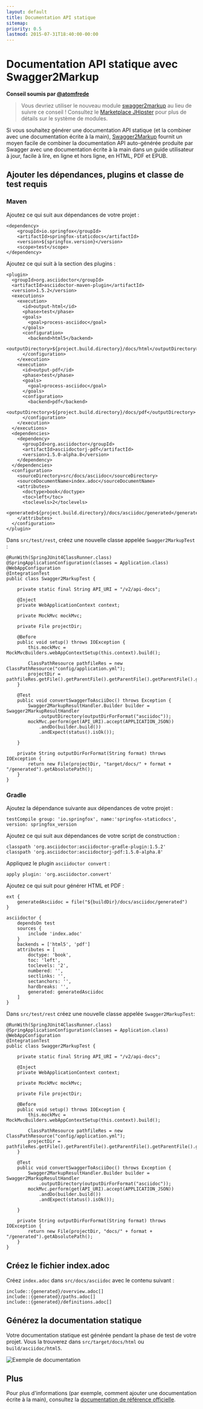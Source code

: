 ```yaml
---
layout: default
title: Documentation API statique
sitemap:
priority: 0.5
lastmod: 2015-07-31T18:40:00-00:00
---
```


# Documentation API statique avec Swagger2Markup

__Conseil soumis par [@atomfrede](https://github.com/atomfrede)__

> Vous devriez utiliser le nouveau module [swagger2markup](https://github.com/atomfrede/generator-jhipster-swagger2markup) au lieu de suivre ce conseil ! Consultez le [Marketplace JHipster](https://www.jhipster.tech/modules/marketplace/) pour plus de détails sur le système de modules.

Si vous souhaitez générer une documentation API statique (et la combiner avec une documentation écrite à la main), [Swagger2Markup](https://swagger2markup.readme.io/) fournit un moyen facile de combiner la documentation API auto-générée produite par Swagger avec une documentation écrite à la main dans un guide utilisateur à jour, facile à lire, en ligne et hors ligne, en HTML, PDF et EPUB.

## Ajouter les dépendances, plugins et classe de test requis

### Maven

Ajoutez ce qui suit aux dépendances de votre projet :

    <dependency>
        <groupId>io.springfox</groupId>
        <artifactId>springfox-staticdocs</artifactId>
        <version>${springfox.version}</version>
        <scope>test</scope>
    </dependency>

Ajoutez ce qui suit à la section des plugins :

    <plugin>
      <groupId>org.asciidoctor</groupId>
      <artifactId>asciidoctor-maven-plugin</artifactId>
      <version>1.5.2</version>
      <executions>
        <execution>
          <id>output-html</id>
          <phase>test</phase>
          <goals>
            <goal>process-asciidoc</goal>
          </goals>
          <configuration>
            <backend>html5</backend>
            <outputDirectory>${project.build.directory}/docs/html</outputDirectory>
          </configuration>
        </execution>
        <execution>
          <id>output-pdf</id>
          <phase>test</phase>
          <goals>
            <goal>process-asciidoc</goal>
          </goals>
          <configuration>
            <backend>pdf</backend>
            <outputDirectory>${project.build.directory}/docs/pdf</outputDirectory>
          </configuration>
        </execution>
      </executions>
      <dependencies>
        <dependency>
          <groupId>org.asciidoctor</groupId>
          <artifactId>asciidoctorj-pdf</artifactId>
          <version>1.5.0-alpha.8</version>
        </dependency>
      </dependencies>
      <configuration>
        <sourceDirectory>src/docs/asciidoc</sourceDirectory>
        <sourceDocumentName>index.adoc</sourceDocumentName>
        <attributes>
          <doctype>book</doctype>
          <toc>left</toc>
          <toclevels>2</toclevels>
          <generated>${project.build.directory}/docs/asciidoc/generated</generated>
        </attributes>
      </configuration>
    </plugin>

Dans `src/test/rest`, créez une nouvelle classe appelée `Swagger2MarkupTest` :

    @RunWith(SpringJUnit4ClassRunner.class)
    @SpringApplicationConfiguration(classes = Application.class)
    @WebAppConfiguration
    @IntegrationTest
    public class Swagger2MarkupTest {

        private static final String API_URI = "/v2/api-docs";

        @Inject
        private WebApplicationContext context;

        private MockMvc mockMvc;

        private File projectDir;

        @Before
        public void setup() throws IOException {
            this.mockMvc = MockMvcBuilders.webAppContextSetup(this.context).build();

            ClassPathResource pathfileRes = new ClassPathResource("config/application.yml");
            projectDir = pathfileRes.getFile().getParentFile().getParentFile().getParentFile().getParentFile();
        }

        @Test
        public void convertSwaggerToAsciiDoc() throws Exception {
            Swagger2MarkupResultHandler.Builder builder = Swagger2MarkupResultHandler
                .outputDirectory(outputDirForFormat("asciidoc"));
            mockMvc.perform(get(API_URI).accept(APPLICATION_JSON))
                .andDo(builder.build())
                .andExpect(status().isOk());

        }

        private String outputDirForFormat(String format) throws IOException {
            return new File(projectDir, "target/docs/" + format + "/generated").getAbsolutePath();
        }
    }

### Gradle

Ajoutez la dépendance suivante aux dépendances de votre projet :

    testCompile group: 'io.springfox', name:'springfox-staticdocs', version: springfox_version

Ajoutez ce qui suit aux dépendances de votre script de construction :

    classpath 'org.asciidoctor:asciidoctor-gradle-plugin:1.5.2'
    classpath 'org.asciidoctor:asciidoctorj-pdf:1.5.0-alpha.8'

Appliquez le plugin `asciidoctor convert` :

    apply plugin: 'org.asciidoctor.convert'

Ajoutez ce qui suit pour générer HTML et PDF :

    ext {
        generatedAsciidoc = file("${buildDir}/docs/asciidoc/generated")
    }

    asciidoctor {
        dependsOn test
        sources {
            include 'index.adoc'
        }
        backends = ['html5', 'pdf']
        attributes = [
            doctype: 'book',
            toc: 'left',
            toclevels: '2',
            numbered: '',
            sectlinks: '',
            sectanchors: '',
            hardbreaks: '',
            generated: generatedAsciidoc
        ]
    }


Dans `src/test/rest` créez une nouvelle classe appelée `Swagger2MarkupTest`:

    @RunWith(SpringJUnit4ClassRunner.class)
    @SpringApplicationConfiguration(classes = Application.class)
    @WebAppConfiguration
    @IntegrationTest
    public class Swagger2MarkupTest {

        private static final String API_URI = "/v2/api-docs";

        @Inject
        private WebApplicationContext context;

        private MockMvc mockMvc;

        private File projectDir;

        @Before
        public void setup() throws IOException {
            this.mockMvc = MockMvcBuilders.webAppContextSetup(this.context).build();

            ClassPathResource pathfileRes = new ClassPathResource("config/application.yml");
            projectDir = pathfileRes.getFile().getParentFile().getParentFile().getParentFile().getParentFile();
        }

        @Test
        public void convertSwaggerToAsciiDoc() throws Exception {
            Swagger2MarkupResultHandler.Builder builder = Swagger2MarkupResultHandler
                .outputDirectory(outputDirForFormat("asciidoc"));
            mockMvc.perform(get(API_URI).accept(APPLICATION_JSON))
                .andDo(builder.build())
                .andExpect(status().isOk());

        }

        private String outputDirForFormat(String format) throws IOException {
            return new File(projectDir, "docs/" + format + "/generated").getAbsolutePath();
        }
    }

## Créez le fichier index.adoc

Créez `index.adoc` dans `src/docs/asciidoc` avec le contenu suivant :

    include::{generated}/overview.adoc[]
    include::{generated}/paths.adoc[]
    include::{generated}/definitions.adoc[]

## Générez la documentation statique

Votre documentation statique est générée pendant la phase de test de votre projet. Vous la trouverez dans  `src/target/docs/html` ou `build/asciidoc/html5`.

![Exemple de documentation](../images/008_tips_static_swagger_docs_01.png)

## Plus

Pour plus d'informations (par exemple, comment ajouter une documentation écrite à la main), consultez la [documentation de référence officielle](https://swagger2markup.readme.io/).
